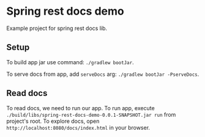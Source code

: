 # Spring rest docs demo
Example project for spring rest docs lib.

## Setup
To build app jar use command: `./gradlew bootJar`.

To serve docs from app, add `serveDocs` arg: `./gradlew bootJar -PserveDocs`.

## Read docs

To read docs, we need to run our app.
To run app, execute `./build/libs/spring-rest-docs-demo-0.0.1-SNAPSHOT.jar run` from project's root.
To explore docs, open `http://localhost:8080/docs/index.html` in your browser.

